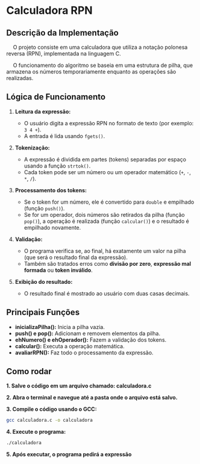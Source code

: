 

# Calculadora RPN 

## Descrição da Implementação
&emsp; O projeto consiste em uma calculadora que utiliza a notação polonesa reversa (RPN), implementada na linguagem C.

&emsp; O funcionamento do algoritmo se baseia em uma estrutura de pilha, que armazena os números temporariamente enquanto as operações são realizadas.

## Lógica de Funcionamento

1. **Leitura da expressão:**

   * O usuário digita a expressão RPN no formato de texto (por exemplo: `3 4 +`).
   * A entrada é lida usando `fgets()`.

2. **Tokenização:**

   * A expressão é dividida em partes (tokens) separadas por espaço usando a função `strtok()`.
   * Cada token pode ser um número ou um operador matemático (`+`, `-`, `*`, `/`).

3. **Processamento dos tokens:**

   * Se o token for um número, ele é convertido para `double` e empilhado (função `push()`).
   * Se for um operador, dois números são retirados da pilha (função `pop()`), a operação é realizada (função `calcular()`) e o resultado é empilhado novamente.

4. **Validação:**

   * O programa verifica se, ao final, há exatamente um valor na pilha (que será o resultado final da expressão).
   * Também são tratados erros como **divisão por zero**, **expressão mal formada** ou **token inválido**.

5. **Exibição do resultado:**

   * O resultado final é mostrado ao usuário com duas casas decimais.

## Principais Funções

* **inicializaPilha():** Inicia a pilha vazia.
* **push() e pop():** Adicionam e removem elementos da pilha.
* **ehNumero() e ehOperador():** Fazem a validação dos tokens.
* **calcular():** Executa a operação matemática.
* **avaliarRPN():** Faz todo o processamento da expressão.


## Como rodar

**1. Salve o código em um arquivo chamado:
calculadora.c**

**2. Abra o terminal e navegue até a pasta onde o arquivo está salvo.**

**3. Compile o código usando o GCC:**

``` bash
gcc calculadora.c -o calculadora
```

**4. Execute o programa:**

``` bash
./calculadora
```

**5. Após executar, o programa pedirá a expressão**      



